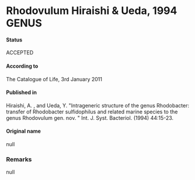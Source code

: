 # Rhodovulum Hiraishi & Ueda, 1994 GENUS

#### Status
ACCEPTED

#### According to
The Catalogue of Life, 3rd January 2011

#### Published in
Hiraishi, A. , and Ueda, Y. "Intrageneric structure of the genus Rhodobacter: transfer of Rhodobacter sulfidophilus and related marine species to the genus Rhodovulum gen. nov. " Int. J. Syst. Bacteriol. (1994) 44:15-23.

#### Original name
null

### Remarks
null